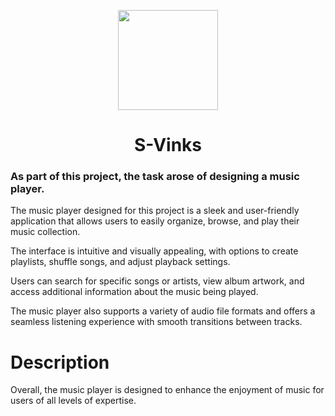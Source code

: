 <p align="center">
  <img src="https://github.com/P1trusHka/The-Sound/blob/main/Logo2.0.jpg"  height="160" width="160" />
</p>
<h1 align="center">S-Vinks</h1></li>


<h3> As part of this project, the task arose of designing a music player. </h3>


The music player designed for this project is a sleek and user-friendly application that allows users to easily organize, browse, and play their music collection. 

The interface is intuitive and visually appealing, with options to create playlists, shuffle songs, and adjust playback settings. 

Users can search for specific songs or artists, view album artwork, and access additional information about the music being played. 

The music player also supports a variety of audio file formats and offers a seamless listening experience with smooth transitions between tracks. 


# Description
Overall, the music player is designed to enhance the enjoyment of music for users of all levels of expertise.



